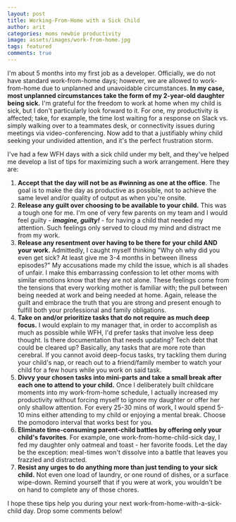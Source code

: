 ```yaml
---
layout: post
title: Working-From-Home with a Sick Child
author: arit
categories: moms newbie productivity
image: assets/images/work-from-home.jpg
tags: featured
comments: true
---
```


I'm about 5 months into my first job as a developer. Officially, we do not have standard work-from-home days; however, we are allowed to work-from-home due to unplanned and unavoidable circumstances. **In my case, most unplanned circumstances take the form of my 2-year-old daughter being sick.** I'm grateful for the freedom to work at home when my child is sick, but I don't particularly look forward to it. For one, my productivity is affected; take, for example, the time lost waiting for a response on Slack vs. simply walking over to a teammates desk, or connectivity issues during meetings via video-conferencing. Now add to that a justifiably whiny child seeking your undivided attention, and it's the perfect frustration storm.

I've had a few WFH days with a sick child under my belt, and they've helped me develop a list of tips for maximizing such a work arrangement. Here they are:

1. **Accept that the day will not be as #winning as one at the office**. The goal is to make the day as productive as possible, not to achieve the same level and/or quality of output as when you're onsite.  
2. **Release any guilt over choosing to be available to your child.** This was a tough one for me. I'm one of very few parents on my team and I would feel guilty - ***imagine, guilty!*** - for having a child that needed my attention. Such feelings only served to cloud my mind and distract me from my work.
3. **Release any resentment over having to be there for your child AND your work.** Admittedly, I caught myself thinking "Why oh why did you even get sick? At least give me 3-4 months in between illness episodes?" My accusations made my child the issue, which is all shades of unfair. I make this embarrassing confession to let other moms with similar emotions know that they are not alone. These feelings come from the tensions that every working mother is familiar with; the pull between being needed at work and being needed at home. Again, release the guilt and embrace the truth that you are strong and present enough to fulfill both your professional and family obligations.  
4. **Take on and/or prioritize tasks that do not require as much deep focus.** I would explain to my manager that, in order to accomplish as much as possible while WFH, I'd prefer tasks that involve less deep thought. Is there documentation that needs updating? Tech debt that could be cleared up? Basically, any tasks that are more rote than cerebral. If you cannot avoid deep-focus tasks, try tackling them during your child's nap, or reach out to a friend/family member to watch your child for a few hours while you work on said task.
5. **Divvy your chosen tasks into mini-parts and take a small break after each one to attend to your child.** Once I deliberately built childcare moments into my work-from-home schedule, I actually increased my productivity without forcing myself to ignore my daughter or offer her only shallow attention. For every 25-30 mins of work, I would spend 5-10 mins either attending to my child or enjoying a mental break. Choose the pomodoro interval that works best for you.
6. **Eliminate time-consuming parent-child battles by offering only your child's favorites**. For example, one work-from-home-child-sick day, I fed my daughter only oatmeal and toast - her favorite foods. Let the day be the exception: meal-times won't dissolve into a battle that leaves you frazzled and distracted.
7. **Resist any urges to do anything more than just tending to your sick child.** Not even one load of laundry, or one round of dishes, or a surface wipe-down. Remind yourself that if you were at work, you wouldn't be on hand to complete any of those chores.

I hope these tips help you during your next work-from-home-with-a-sick-child day. Drop some comments below!

